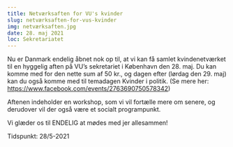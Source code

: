 ```yaml
---
title: Netværksaften for VU's kvinder
slug: netværksaften-for-vus-kvinder
img: netværksaften.jpg
date: 28. maj 2021
loc: Sekretariatet
---
```


Nu er Danmark endelig åbnet nok op til, at vi kan få samlet kvindenetværket til en hyggelig aften på VU’s sekretariet i København den 28. maj. Du kan komme med for den nette sum af 50 kr., og dagen efter (lørdag den 29. maj) kan du også komme med til temadagen Kvinder i politik. (Se mere her: https://www.facebook.com/events/2763690750578342)

Aftenen indeholder en workshop, som vi vil fortælle mere om senere, og derudover vil der også være et socialt programpunkt.

Vi glæder os til ENDELIG at mødes med jer allesammen!

Tidspunkt: 28/5-2021
